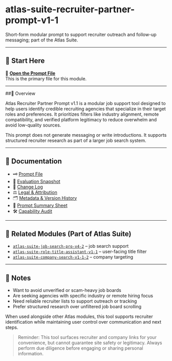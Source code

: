 # atlas-suite-recruiter-partner-prompt-v1-1

Short-form modular prompt to support recruiter outreach and follow-up messaging; part of the Atlas Suite.

---

## 🔹 Start Here

📄 **[Open the Prompt File](https://github.com/AHFaria/docs-atlas-suite-recruiter-partner-prompt-v1-1/blob/main/01-Prompt-Recruiter-Partner-v1.1.docx)**  
This is the primary file for this module.

---
##💬 Overview

Atlas Recruiter Partner Prompt v1.1 is a modular job support tool designed to help users identify credible recruiting agencies that specialize in their target roles and preferences.
It prioritizes filters like industry alignment, remote compatibility, and verified platform legitimacy to reduce overwhelm and avoid low-quality sources.

This prompt does not generate messaging or write introductions. It supports structured recruiter research as part of a larger job search system.

---

## 📄 Documentation

- 🗝️ [Prompt File](https://github.com/AHFaria/docs-atlas-suite-recruiter-partner-prompt-v1-1/blob/main/01-Prompt-Recruiter-Partner-v1.1.docx)
- 🧪 [Evaluation Snapshot](https://github.com/AHFaria/docs-atlas-suite-recruiter-partner-prompt-v1-1/blob/main/02%20%E2%80%93%20Evaluation%20Snapshot%20%E2%80%93%20Recruiter%20Partner%20Prompt%20v1.1.docx)
- 🔁 [Change Log](https://github.com/AHFaria/docs-atlas-suite-recruiter-partner-prompt-v1-1/blob/main/03%20%E2%80%93%20Change%20Log%20%E2%80%93%20Recruiter%20Partner%20Prompt%20v1.1.docx)
- ⚖️ [Legal & Attribution](https://github.com/AHFaria/docs-atlas-suite-recruiter-partner-prompt-v1-1/blob/main/04%20%E2%80%93%20Legal%20%26%20Attribution%20%E2%80%93%20Recruiter%20Partner%20Prompt%20v1.1.docx)
- 🗂️ [Metadata & Version History](https://github.com/AHFaria/docs-atlas-suite-recruiter-partner-prompt-v1-1/blob/main/05%20%E2%80%93%20Metadata%20%26%20Version%20History%20%E2%80%93%20Recruiter%20Partner%20Prompt%20v1.1.docx)
- 🧱 [Prompt Summary Sheet](https://github.com/AHFaria/docs-atlas-suite-recruiter-partner-prompt-v1-1/blob/main/06%20%E2%80%93%20Prompt%20Summary%20Sheet%20%E2%80%93%20Recruiter%20Partner%20Prompt%20v1.1.docx)
- 🛠️ [Capability Audit](https://github.com/AHFaria/docs-atlas-suite-recruiter-partner-prompt-v1-1/blob/main/07%20%E2%80%93%20Capability%20Audit%20%E2%80%93%20Recruiter%20Partner%20Prompt%20v1.1.docx)


---
 ## 🔗 Related Modules (Part of Atlas Suite)

- [`atlas-suite-job-search-pro-v4-2`](https://github.com/AHFaria/atlas-suite-job-search-pro-v4-2) – job search support
- [`atlas-suite-role-title-assistant-v1-1`](https://github.com/AHFaria/docs-atlas-suite-role-title-assistant-v1-1) – user-facing title filter  
- [`atlas-suite-company-search-v1-1-2`](https://github.com/AHFaria/docs-atlas-suite-company-search-v1-1-2) – company targeting  

---
## 💬 Notes

- Want to avoid unverified or scam-heavy job boards
- Are seeking agencies with specific industry or remote hiring focus
- Need reliable recruiter lists to support outreach or tracking
- Prefer structured research over unfiltered job board scrolling

When used alongside other Atlas modules, this tool supports recruiter identification while maintaining user control over communication and next steps.

>Reminder:  This tool surfaces recruiter and company links for your convenience, but cannot guarantee site safety or legitimacy. Always perform due diligence before engaging or sharing personal information.
